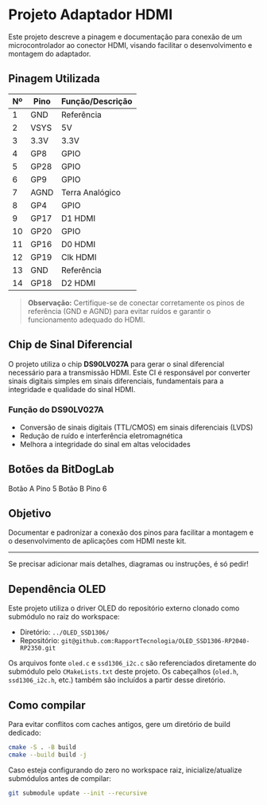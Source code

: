 # Projeto Adaptador HDMI

Este projeto descreve a pinagem e documentação para conexão de um microcontrolador ao conector HDMI, visando facilitar o desenvolvimento e montagem do adaptador.

## Pinagem Utilizada

| Nº | Pino     | Função/Descrição   |
|----|----------|--------------------|
|  1 | GND      | Referência         |
|  2 | VSYS     | 5V                 |
|  3 | 3.3V     | 3.3V               |
|  4 | GP8      | GPIO               |
|  5 | GP28     | GPIO               |
|  6 | GP9      | GPIO               |
|  7 | AGND     | Terra Analógico    |
|  8 | GP4      | GPIO               |
|  9 | GP17     | D1 HDMI            |
| 10 | GP20     | GPIO               |
| 11 | GP16     | D0 HDMI            |
| 12 | GP19     | Clk HDMI           |
| 13 | GND      | Referência         |
| 14 | GP18     | D2 HDMI            |

> **Observação:** Certifique-se de conectar corretamente os pinos de referência (GND e AGND) para evitar ruídos e garantir o funcionamento adequado do HDMI.

## Chip de Sinal Diferencial

O projeto utiliza o chip **DS90LV027A** para gerar o sinal diferencial necessário para a transmissão HDMI. Este CI é responsável por converter sinais digitais simples em sinais diferenciais, fundamentais para a integridade e qualidade do sinal HDMI.

### Função do DS90LV027A
- Conversão de sinais digitais (TTL/CMOS) em sinais diferenciais (LVDS)
- Redução de ruído e interferência eletromagnética
- Melhora a integridade do sinal em altas velocidades

## Botões da BitDogLab

Botão A Pino 5
Botão B Pino 6

## Objetivo

Documentar e padronizar a conexão dos pinos para facilitar a montagem e o desenvolvimento de aplicações com HDMI neste kit.

---

Se precisar adicionar mais detalhes, diagramas ou instruções, é só pedir!

## Dependência OLED

Este projeto utiliza o driver OLED do repositório externo clonado como submódulo no raiz do workspace:

- Diretório: `../OLED_SSD1306/`
- Repositório: `git@github.com:RapportTecnologia/OLED_SSD1306-RP2040-RP2350.git`

Os arquivos fonte `oled.c` e `ssd1306_i2c.c` são referenciados diretamente do submódulo pelo `CMakeLists.txt` deste projeto. Os cabeçalhos (`oled.h`, `ssd1306_i2c.h`, etc.) também são incluídos a partir desse diretório.

## Como compilar

Para evitar conflitos com caches antigos, gere um diretório de build dedicado:

```bash
cmake -S . -B build
cmake --build build -j
```

Caso esteja configurando do zero no workspace raiz, inicialize/atualize submódulos antes de compilar:

```bash
git submodule update --init --recursive
```
